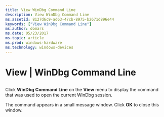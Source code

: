 ```yaml
---
title: View WinDbg Command Line
description: View WinDbg Command Line
ms.assetid: 8127d6c9-ad63-47cb-8975-b2671d896e44
keywords: ["View WinDbg Command Line"]
ms.author: domars
ms.date: 05/23/2017
ms.topic: article
ms.prod: windows-hardware
ms.technology: windows-devices
---
```


# View | WinDbg Command Line


## <span id="ddk_view_windbg_command_line_dbg"></span><span id="DDK_VIEW_WINDBG_COMMAND_LINE_DBG"></span>


Click **WinDbg Command Line** on the **View** menu to display the command that was used to open the current WinDbg session.

The command appears in a small message window. Click **OK** to close this window.

 

 





